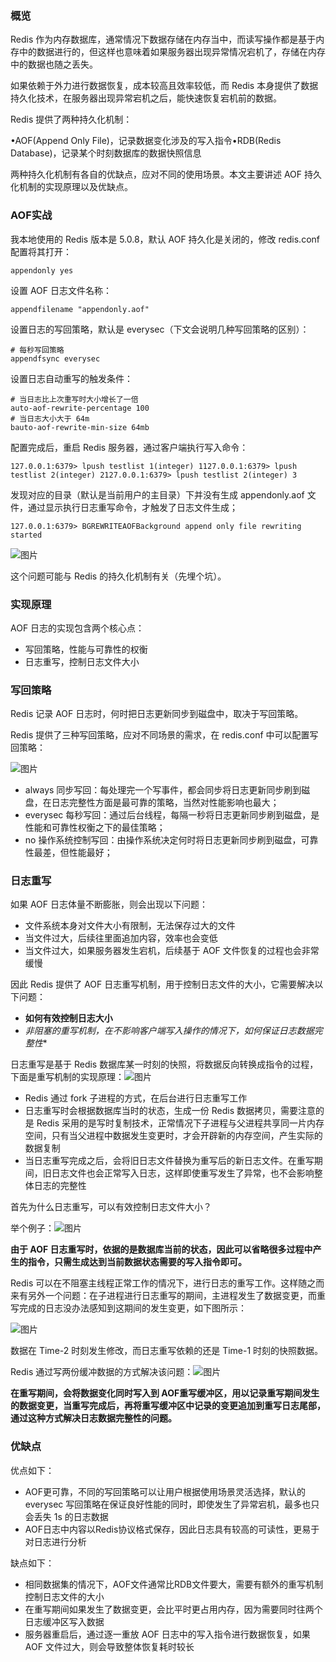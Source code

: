 

### 概览

Redis 作为内存数据库，通常情况下数据存储在内存当中，而读写操作都是基于内存中的数据进行的，但这样也意味着如果服务器出现异常情况宕机了，存储在内存中的数据也随之丢失。

如果依赖于外力进行数据恢复，成本较高且效率较低，而 Redis 本身提供了数据持久化技术，在服务器出现异常宕机之后，能快速恢复宕机前的数据。

Redis 提供了两种持久化机制：

•AOF(Append Only File)，记录数据变化涉及的写入指令•RDB(Redis Database)，记录某个时刻数据库的数据快照信息

两种持久化机制有各自的优缺点，应对不同的使用场景。本文主要讲述 AOF 持久化机制的实现原理以及优缺点。

### AOF实战

我本地使用的 Redis 版本是 5.0.8，默认 AOF 持久化是关闭的，修改 redis.conf 配置将其打开：

```
appendonly yes
```

设置 AOF 日志文件名称：

```
appendfilename "appendonly.aof"
```

设置日志的写回策略，默认是 everysec（下文会说明几种写回策略的区别）：

```
# 每秒写回策略
appendfsync everysec
```

设置日志自动重写的触发条件：

```
# 当日志比上次重写时大小增长了一倍
auto-aof-rewrite-percentage 100
# 当日志大小大于 64m
bauto-aof-rewrite-min-size 64mb
```

配置完成后，重启 Redis 服务器，通过客户端执行写入命令：

```
127.0.0.1:6379> lpush testlist 1(integer) 1127.0.0.1:6379> lpush testlist 2(integer) 2127.0.0.1:6379> lpush testlist 2(integer) 3
```

发现对应的目录（默认是当前用户的主目录）下并没有生成 appendonly.aof 文件，通过显示执行日志重写命令，才触发了日志文件生成；

```
127.0.0.1:6379> BGREWRITEAOFBackground append only file rewriting started
```

![图片](https://mmbiz.qpic.cn/mmbiz_png/6SS7gx5ZuxLv8Rl8s8vOrG3n1pkFUjiayyTX50sa7LuWZWr91ojdhf60VK4qv0cqMWqj1t2l8RsjkUeevhUaFaQ/640?wx_fmt=png&wxfrom=5&wx_lazy=1&wx_co=1)

这个问题可能与 Redis 的持久化机制有关（先埋个坑）。

### 实现原理

AOF 日志的实现包含两个核心点：

- 写回策略，性能与可靠性的权衡
- 日志重写，控制日志文件大小

### 写回策略

Redis 记录 AOF 日志时，何时把日志更新同步到磁盘中，取决于写回策略。

Redis 提供了三种写回策略，应对不同场景的需求，在 redis.conf 中可以配置写回策略：

![图片](https://mmbiz.qpic.cn/mmbiz_png/6SS7gx5ZuxLv8Rl8s8vOrG3n1pkFUjiaymfRkmMYcZZnTtBCAbSIn4bPib7WmvqzXVDDzEiam8mDTOxib9qDBQ54xQ/640?wx_fmt=png&wxfrom=5&wx_lazy=1&wx_co=1)

- always 同步写回：每处理完一个写事件，都会同步将日志更新同步刷到磁盘，在日志完整性方面是最可靠的策略，当然对性能影响也最大；
- everysec 每秒写回：通过后台线程，每隔一秒将日志更新同步刷到磁盘，是性能和可靠性权衡之下的最佳策略；
- no 操作系统控制写回：由操作系统决定何时将日志更新同步刷到磁盘，可靠性最差，但性能最好；

### 日志重写

如果 AOF 日志体量不断膨胀，则会出现以下问题：

- 文件系统本身对文件大小有限制，无法保存过大的文件
- 当文件过大，后续往里面追加内容，效率也会变低
- 当文件过大，如果服务器发生宕机，后续基于 AOF 文件恢复的过程也会非常缓慢

因此 Redis 提供了 AOF 日志重写机制，用于控制日志文件的大小，它需要解决以下问题：

- **如何有效控制日志大小**
- *非阻塞的重写机制，在不影响客户端写入操作的情况下，如何保证日志数据完整性**

日志重写是基于 Redis 数据库某一时刻的快照，将数据反向转换成指令的过程， 下面是重写机制的实现原理：![图片](https://mmbiz.qpic.cn/mmbiz_png/6SS7gx5ZuxLv8Rl8s8vOrG3n1pkFUjiayibN9IehJT4XY7c5NVac9lTHicRMMsxw0Maa3SGbyjjicn9zc3pYtJXXKg/640?wx_fmt=png&wxfrom=5&wx_lazy=1&wx_co=1)

- Redis 通过 fork 子进程的方式，在后台进行日志重写工作
- 日志重写时会根据数据库当时的状态，生成一份 Redis 数据拷贝，需要注意的是 Redis 采用的是写时复制技术，正常情况下子进程与父进程共享同一片内存空间，只有当父进程中数据发生变更时，才会开辟新的内存空间，产生实际的数据复制
- 当日志重写完成之后，会将旧日志文件替换为重写后的新日志文件。在重写期间，旧日志文件也会正常写入日志，这样即使重写发生了异常，也不会影响整体日志的完整性

首先为什么日志重写，可以有效控制日志文件大小？

举个例子：![图片](https://mmbiz.qpic.cn/mmbiz_png/6SS7gx5ZuxLv8Rl8s8vOrG3n1pkFUjiay9OZbqaeNQNZCD67ILKICWtWOOqwXz5MgSoGNbghnppVXhHnWfuDZmQ/640?wx_fmt=png&wxfrom=5&wx_lazy=1&wx_co=1)

**由于 AOF 日志重写时，依据的是数据库当前的状态，因此可以省略很多过程中产生的指令，只需生成达到当前数据状态需要的写入指令即可。**

Redis 可以在不阻塞主线程正常工作的情况下，进行日志的重写工作。这样随之而来有另外一个问题：在子进程进行日志重写的期间，主进程发生了数据变更，而重写完成的日志没办法感知到这期间的发生变更，如下图所示：

![图片](https://mmbiz.qpic.cn/mmbiz_png/6SS7gx5ZuxLv8Rl8s8vOrG3n1pkFUjiayExkfDP9zXAln8Ar2UtOIO0HuuibOmyfohF6E05v1ItrMoOjAcyicFe1A/640?wx_fmt=png&wxfrom=5&wx_lazy=1&wx_co=1)

数据在 Time-2 时刻发生修改，而日志重写依赖的还是 Time-1 时刻的快照数据。

Redis 通过写两份缓冲数据的方式解决该问题：![图片](https://mmbiz.qpic.cn/mmbiz_png/6SS7gx5ZuxLv8Rl8s8vOrG3n1pkFUjiaysicQK9aEOu3qkVlUAW6XEKyXpSCDruT8w9DutRmSZuTlKYPSsiaHvJhQ/640?wx_fmt=png&wxfrom=5&wx_lazy=1&wx_co=1)

**在重写期间，会将数据变化同时写入到 AOF重写缓冲区，用以记录重写期间发生的数据变更，当重写完成后，再将重写缓冲区中记录的变更追加到重写日志尾部，通过这种方式解决日志数据完整性的问题。**

### 优缺点

优点如下：

- AOF更可靠，不同的写回策略可以让用户根据使用场景灵活选择，默认的 everysec 写回策略在保证良好性能的同时，即使发生了异常宕机，最多也只会丢失 1s 的日志数据
- AOF日志中内容以Redis协议格式保存，因此日志具有较高的可读性，更易于对日志进行分析

缺点如下：

- 相同数据集的情况下，AOF文件通常比RDB文件要大，需要有额外的重写机制控制日志文件的大小
- 在重写期间如果发生了数据变更，会比平时更占用内存，因为需要同时往两个日志缓冲区写入数据
- 服务器重启后，通过逐一重放 AOF 日志中的写入指令进行数据恢复，如果 AOF 文件过大，则会导致整体恢复耗时较长